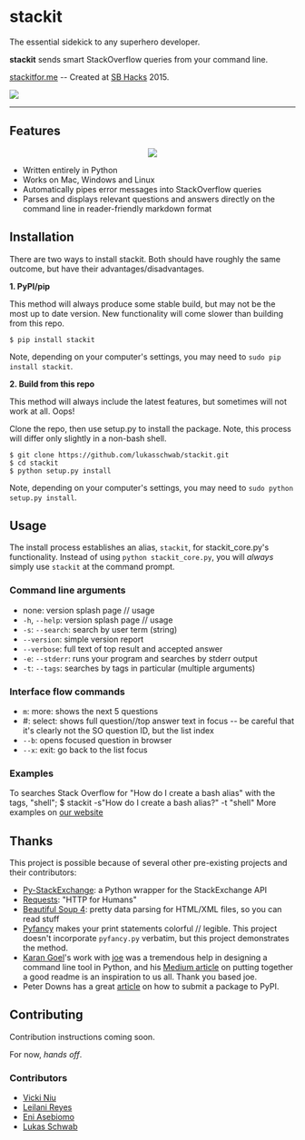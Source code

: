 # stackit

<p align="center">

The essential sidekick to any superhero developer. <br />

<b>stackit</b> sends smart StackOverflow queries from your command line. <br />

<a href="http://stackitfor.me">stackitfor.me</a> -- Created at <a href="http://ucsbhacks.com">SB Hacks</a> 2015. <br />

<img src="http://i.giphy.com/3xz2BtvxJvZQb7Pyes.gif">
</p>

***

## Features
<p align="center">

<img src="http://i.giphy.com/3rgXBA2qoAawH6bAjK.gif">
</p>

+ Written entirely in Python
+ Works on Mac, Windows and Linux
+ Automatically pipes error messages into StackOverflow queries
+ Parses and displays relevant questions and answers directly on the command line in reader-friendly markdown format

## Installation

There are two ways to install stackit. Both should have roughly the same outcome, but have their advantages/disadvantages.

**1. PyPI/pip**

This method will always produce some stable build, but may not be the most up to date version. New functionality will come slower than building from this repo.

    $ pip install stackit

Note, depending on your computer's settings, you may need to `sudo pip install stackit`.

**2. Build from this repo**

This method will always include the latest features, but sometimes will not work at all. Oops!

Clone the repo, then use setup.py to install the package. Note, this process will differ only slightly in a non-bash shell.

    $ git clone https://github.com/lukasschwab/stackit.git
    $ cd stackit
    $ python setup.py install

Note, depending on your computer's settings, you may need to `sudo python setup.py install`.

## Usage

The install process establishes an alias, `stackit`, for stackit_core.py's functionality. Instead of using `python stackit_core.py`, you will *always* simply use `stackit` at the command prompt.

### Command line arguments
+ none: version splash page // usage
+ `-h`, `--help`: version splash page // usage
+ `-s`: `--search`: search by user term (string)
+ `--version`: simple version report
+ `--verbose`: full text of top result and accepted answer
+ `-e`: `--stderr`: runs your program and searches by stderr output
+ `-t`: `--tags`: searches by tags in particular (multiple arguments)

### Interface flow commands
+ `m`: more: shows the next 5 questions
+ #: select: shows full question//top answer text in focus -- be careful that it's clearly not the SO question ID, but the list index
+ `--b`: opens focused question in browser
+ `--x`: exit: go back to the list focus

### Examples
To searches Stack Overflow for "How do I create a bash alias" with the tags, "shell";
    $ stackit -s"How do I create a bash alias?" -t "shell"
More examples on [our website](http://www.stackitfor.me)

## Thanks
This project is possible because of several other pre-existing projects and their contributors:

+ [Py-StackExchange](https://github.com/lucjon/Py-StackExchange): a Python wrapper for the StackExchange API
+ [Requests](https://github.com/kennethreitz/requests): "HTTP for Humans"
+ [Beautiful Soup 4](http://www.crummy.com/software/BeautifulSoup/bs4/doc/): pretty data parsing for HTML/XML files, so you can read stuff
+ [Pyfancy](https://github.com/ilovecode1/pyfancy) makes your print statements colorful // legible. This project doesn't incorporate `pyfancy.py` verbatim, but this project demonstrates the method.
+ [Karan Goel](https://github.com/karan)'s work with [joe](https://github.com/karan/joe) was a tremendous help in designing a command line tool in Python, and his [Medium article](https://medium.com/@karan/these-6-simple-changes-made-my-recent-side-project-go-viral-53fd6571c11c) on putting together a good readme is an inspiration to us all. Thank you based joe.
+ Peter Downs has a great [article](http://peterdowns.com/posts/first-time-with-pypi.html) on how to submit a package to PyPI.

## Contributing

Contribution instructions coming soon.

For now, *hands off*.

### Contributors
+ [Vicki Niu](https://github.com/vickiniu)
+ [Leilani Reyes](https://github.com/lanidelrey)
+ [Eni Asebiomo](https://github.com/eniasebiomo)
+ [Lukas Schwab](https://github.com/lukasschwab)
